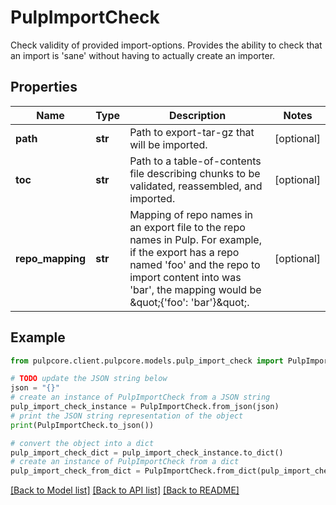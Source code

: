# PulpImportCheck

Check validity of provided import-options.  Provides the ability to check that an import is 'sane' without having to actually create an importer.

## Properties

Name | Type | Description | Notes
------------ | ------------- | ------------- | -------------
**path** | **str** | Path to export-tar-gz that will be imported. | [optional] 
**toc** | **str** | Path to a table-of-contents file describing chunks to be validated, reassembled, and imported. | [optional] 
**repo_mapping** | **str** | Mapping of repo names in an export file to the repo names in Pulp. For example, if the export has a repo named &#39;foo&#39; and the repo to import content into was &#39;bar&#39;, the mapping would be \&quot;{&#39;foo&#39;: &#39;bar&#39;}\&quot;. | [optional] 

## Example

```python
from pulpcore.client.pulpcore.models.pulp_import_check import PulpImportCheck

# TODO update the JSON string below
json = "{}"
# create an instance of PulpImportCheck from a JSON string
pulp_import_check_instance = PulpImportCheck.from_json(json)
# print the JSON string representation of the object
print(PulpImportCheck.to_json())

# convert the object into a dict
pulp_import_check_dict = pulp_import_check_instance.to_dict()
# create an instance of PulpImportCheck from a dict
pulp_import_check_from_dict = PulpImportCheck.from_dict(pulp_import_check_dict)
```
[[Back to Model list]](../README.md#documentation-for-models) [[Back to API list]](../README.md#documentation-for-api-endpoints) [[Back to README]](../README.md)



